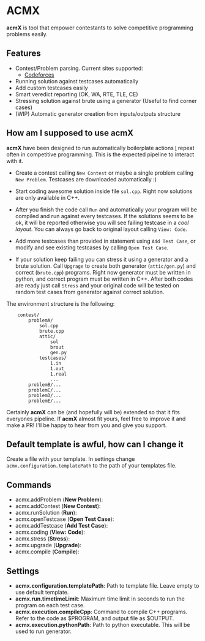 # ACMX

**acmX** is tool that empower contestants to solve competitive programming problems easily.

## Features

* Contest/Problem parsing. Current sites supported:
  * [Codeforces](http://codeforces.com)
* Running solution against testcases automatically
* Add custom testcases easily
* Smart veredict reporting (OK, WA, RTE, TLE, CE)
* Stressing solution against brute using a generator (Useful to find corner cases)
* (WIP) Automatic generator creation from inputs/outputs structure

## How am I supposed to use **acmX**

**acmX** have been designed to run automatically boilerplate actions [I](https://codeforces.com/profile/marX) repeat often in competitive programming. This is the expected pipeline to interact with it.

* Create a contest calling `New Contest` or maybe a single problem calling `New Problem`. Testcases are downloaded automatically :)

* Start coding awesome solution inside file `sol.cpp`. Right now solutions are only available in C++.

* After you finish the code call `Run` and automatically your program will be compiled and run against every testcases. If the solutions seems to be ok, it will be reported otherwise you will see failing testcase in a *cool layout*. You can always go back to original layout calling `View: Code`.

* Add more testcases than provided in statement using `Add Test Case`, or modify and see existing testcases by calling `Open Test Case`.

* If your solution keep failing you can stress it using a generator and a brute solution. Call `Upgrage` to create both generator (`attic/gen.py`) and correct (`brute.cpp`) programs. Right now generator must be written in python, and correct program must be written in C++. After both codes are ready just call `Stress` and your original code will be tested on random test cases from generator against correct solution.

The environment structure is the following:

```file
    contest/
        problemA/
            sol.cpp
            brute.cpp
            attic/
                sol
                brout
                gen.py
            testcases/
                1.in
                1.out
                1.real
                ...
        problemB/...
        problemC/...
        problemD/...
        problemE/...
```

Certainly **acmX** can be (and hopefully will be) extended so that it fits everyones pipeline. If **acmX** almost fit yours, feel free to improve it and make a PR! I'll be happy to hear from you and give you support.

## Default template is awful, how can I change it

Create a file with your template. In settings change `acmx.configuration.templatePath` to the path of your templates file.

## Commands

* acmx.addProblem (**New Problem**):
* acmx.addContest (**New Contest**):
* acmx.runSolution (**Run**):
* acmx.openTestcase (**Open Test Case**):
* acmx.addTestcase (**Add Test Case**):
* acmx.coding (**View: Code**):
* acmx.stress (**Stress**):
* acmx.upgrade (**Upgrade**):
* acmx.compile (**Compile**):

## Settings

* **acmx.configuration.templatePath**: Path to template file. Leave empty to use default template.
* **acmx.run.timetimeLimit**: Maximum time limit in seconds to run the program on each test case.
* **acmx.execution.compileCpp**: Command to compile C++ programs. Refer to the code as $PROGRAM, and output file as $OUTPUT.
* **acmx.execution.pythonPath**: Path to python executable. This will be used to run generator.
